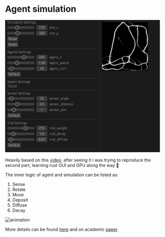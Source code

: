 # Agent simulation

![preview](img/readme.png)

Heavily based on this [video](https://www.youtube.com/watch?v=X-iSQQgOd1A), after seeing it i was trying to reproduce the second part, learning rust GUI and GPU along the way 🙌

The inner logic of agent and simulation can be listed as:
1. Sense
2. Rotate
3. Move
4. Deposit
5. Diffuse
6. Decay

![animation](img/animation.gif)

More details can be found [here](https://cargocollective.com/sagejenson/physarum) and on academic [paper](https://uwe-repository.worktribe.com/output/980579)
